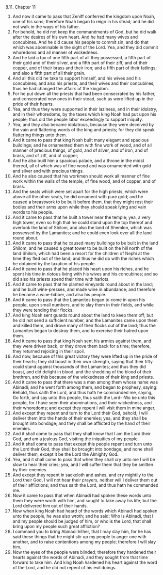 8.11. Chapter 11
1. And now it came to pass that Zeniff conferred the kingdom upon Noah, one of his sons; therefore Noah began to reign in his stead; and he did not walk in the ways of his father.
2. For behold, he did not keep the commandments of God, but he did walk after the desires of his own heart. And he had many wives and concubines. And he did cause his people to commit sin, and do that which was abominable in the sight of the Lord. Yea, and they did commit whoredoms and all manner of wickedness.
3. And he laid a tax of one fifth part of all they possessed, a fifth part of their gold and of their silver, and a fifth part of their ziff, and of their copper, and of their brass and their iron; and a fifth part of their fatlings; and also a fifth part of all their grain.
4. And all this did he take to support himself, and his wives and his concubines; and also his priests, and their wives and their concubines; thus he had changed the affairs of the kingdom.
5. For he put down all the priests that had been consecrated by his father, and consecrated new ones in their stead, such as were lifted up in the pride of their hearts.
6. Yea, and thus they were supported in their laziness, and in their idolatry, and in their whoredoms, by the taxes which king Noah had put upon his people; thus did the people labor exceedingly to support iniquity.
7. Yea, and they also became idolatrous, because they were deceived by the vain and flattering words of the king and priests; for they did speak flattering things unto them.
8. And it came to pass that king Noah built many elegant and spacious buildings; and he ornamented them with fine work of wood, and of all manner of precious things, of gold, and of silver, and of iron, and of brass, and of ziff, and of copper;
9. And he also built him a spacious palace, and a throne in the midst thereof, all of which was of fine wood and was ornamented with gold and silver and with precious things.
10. And he also caused that his workmen should work all manner of fine work within the walls of the temple, of fine wood, and of copper, and of brass.
11. And the seats which were set apart for the high priests, which were above all the other seats, he did ornament with pure gold; and he caused a breastwork to be built before them, that they might rest their bodies and their arms upon while they should speak lying and vain words to his people.
12. And it came to pass that he built a tower near the temple; yea, a very high tower, even so high that he could stand upon the top thereof and overlook the land of Shilom, and also the land of Shemlon, which was possessed by the Lamanites; and he could even look over all the land round about.
13. And it came to pass that he caused many buildings to be built in the land Shilom; and he caused a great tower to be built on the hill north of the land Shilom, which had been a resort for the children of Nephi at the time they fled out of the land; and thus he did do with the riches which he obtained by the taxation of his people.
14. And it came to pass that he placed his heart upon his riches, and he spent his time in riotous living with his wives and his concubines; and so did also his priests spend their time with harlots.
15. And it came to pass that he planted vineyards round about in the land; and he built wine-presses, and made wine in abundance; and therefore he became a wine-bibber, and also his people.
16. And it came to pass that the Lamanites began to come in upon his people, upon small numbers, and to slay them in their fields, and while they were tending their flocks.
17. And king Noah sent guards round about the land to keep them off; but he did not send a sufficient number, and the Lamanites came upon them and killed them, and drove many of their flocks out of the land; thus the Lamanites began to destroy them, and to exercise their hatred upon them.
18. And it came to pass that king Noah sent his armies against them, and they were driven back, or they drove them back for a time; therefore, they returned rejoicing in their spoil.
19. And now, because of this great victory they were lifted up in the pride of their hearts; they did boast in their own strength, saying that their fifty could stand against thousands of the Lamanites; and thus they did boast, and did delight in blood, and the shedding of the blood of their brethren, and this because of the wickedness of their king and priests.
20. And it came to pass that there was a man among them whose name was Abinadi; and he went forth among them, and began to prophesy, saying: Behold, thus saith the Lord, and thus hath he commanded me, saying, Go forth, and say unto this people, thus saith the Lord--Wo be unto this people, for I have seen their abominations, and their wickedness, and their whoredoms; and except they repent I will visit them in mine anger.
21. And except they repent and turn to the Lord their God, behold, I will deliver them into the hands of their enemies; yea, and they shall be brought into bondage; and they shall be afflicted by the hand of their enemies.
22. And it shall come to pass that they shall know that I am the Lord their God, and am a jealous God, visiting the iniquities of my people.
23. And it shall come to pass that except this people repent and turn unto the Lord their God, they shall be brought into bondage; and none shall deliver them, except it be the Lord the Almighty God.
24. Yea, and it shall come to pass that when they shall cry unto me I will be slow to hear their cries; yea, and I will suffer them that they be smitten by their enemies.
25. And except they repent in sackcloth and ashes, and cry mightily to the Lord their God, I will not hear their prayers, neither will I deliver them out of their afflictions; and thus saith the Lord, and thus hath he commanded me.
26. Now it came to pass that when Abinadi had spoken these words unto them they were wroth with him, and sought to take away his life; but the Lord delivered him out of their hands.
27. Now when king Noah had heard of the words which Abinadi had spoken unto the people, he was also wroth; and he said: Who is Abinadi, that I and my people should be judged of him, or who is the Lord, that shall bring upon my people such great affliction?
28. I command you to bring Abinadi hither, that I may slay him, for he has said these things that he might stir up my people to anger one with another, and to raise contentions among my people; therefore I will slay him.
29. Now the eyes of the people were blinded; therefore they hardened their hearts against the words of Abinadi, and they sought from that time forward to take him. And king Noah hardened his heart against the word of the Lord, and he did not repent of his evil doings.

